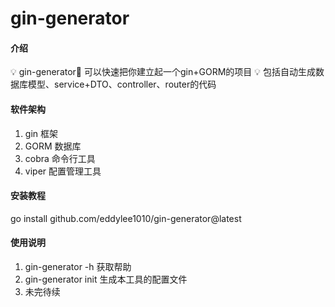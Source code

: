 # gin-generator

#### 介绍
💡 gin-generator🐔 可以快速把你建立起一个gin+GORM的项目
💡 包括自动生成数据库模型、service+DTO、controller、router的代码

#### 软件架构
1. gin 框架
2. GORM 数据库
3. cobra 命令行工具
4. viper 配置管理工具


#### 安装教程

go install github.com/eddylee1010/gin-generator@latest

#### 使用说明

1. gin-generator -h 获取帮助
2. gin-generator init 生成本工具的配置文件
3. 未完待续
